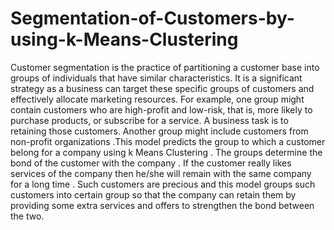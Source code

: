 # Segmentation-of-Customers-by-using-k-Means-Clustering
Customer segmentation is the practice of partitioning a customer base into groups of individuals that have similar characteristics. It is a significant strategy as a business can target these specific groups of customers and effectively allocate marketing resources. For example, one group might contain customers who are high-profit and low-risk, that is, more likely to purchase products, or subscribe for a service. A business task is to retaining those customers. Another group might include customers from non-profit organizations .This model predicts the group to which a customer belong for a company using k Means Clustering . The groups determine the bond of the customer with the company . If the customer really likes services of the company then he/she will remain with the same company for a long time . Such customers are precious and this model groups such customers into certain group so that the company can retain them by providing some extra services and offers to strengthen the bond between the two.
